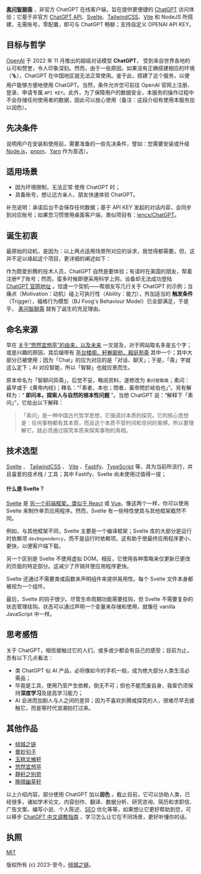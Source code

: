 
**[素问智聊斋](https://chatgpt.nicelinks.site/)** ，非官方 ChatGPT 在线客户端，旨在提供更便捷的 [ChatGPT](https://nicelinks.site/post/6391e22878b7a1291995ff86) 访问体验；它基于非官方 [ChatGPT API](https://github.com/transitive-bullshit/chatgpt-api)、[Svelte](https://nicelinks.site/post/62a9c2ad90509e23cea772c0)、[TailwindCSS](https://nicelinks.site/post/5fd20cb4c06d6302c1907ec7)、[Vite](https://nicelinks.site/post/6010e1b10c71de1fb957b64e) 和 NodeJS 所搭建，无需账号，零配置，即可与 ChatGPT 畅聊；支持自定义 OPENAI API KEY。

## 目标与哲学

[OpenAI](https://nicelinks.site/post/6391e22878b7a1291995ff86) 于 2022 年 11 月推出的超级对话模型 **ChatGPT**， 受到来自世界各地的认可和赞誉，令人印象深刻。然而，由于一些原因，如果没有正确搭建相应的环境（🪜），ChatGPT 在中国地区就无法正常使用。鉴于此，搭建了这个服务，以便用户能够方便地使用 ChatGPT。当然，条件允许您可前往 OpenAI 官网上注册、登录、申请专属 `API KEY`。此外，为了保障用户的数据安全，本服务的操作过程中不会存储任何使用者的数据，因此可以放心使用（备注：这段介绍有使用本服务加以润色）。

## 先决条件

说明用户在安装和使用前，需要准备的一些先决条件，譬如：您需要安装或升级 [Node.js](https://nodejs.org/en/)，[pnpm](https://nicelinks.site/post/62989af00f40a860b1599de2)、[Yarn](https://www.jeffjade.com/2017/12/30/135-npm-vs-yarn-detial-memo/) 作为首选）。

## 适用场景

* 因为环境限制，无法正常 使用 ChatGPT 时；
* 具备账号，想让远方亲人、朋友快速体验 ChatGPT。

补充说明：承诺后台不会保存任何数据；基于 API KEY 发起的对话内容，会同步到对应账号；如果您习惯使用桌面客户端，类似项目有：[lencx/ChatGPT](https://github.com/lencx/ChatGPT)。

## 诞生初衷

最原始的动机，是因为：以上两点适用场景所对应的诉求，我觉得都需要。但，这并不足以缘起这个项目，更详细的阐述如下：

作为颇爱折腾的技术人员，ChatGPT 自然是要体验；有请时在美国的朋友，帮着注册®️了账号；然而，蛮多时候即便采用科学上网，设备却无法成功登陆 [ChatGPT 官网地址](https://chat.openai.com/chat) 。恰逢一个契机——帮朋友写几行关于 ChatGPT 的示例；当痛点（Motivation：动机）碰上可执行性（Ability：能力），外加适当的 **触发条件** （Trigger），福格行为模型（BJ Foog's Behaviour Model）已全部满足，于是乎， [素问智聊斋](https://chatgpt.nicelinks.site/) 就有了诞生的充足理由。

## 命名来源

早在 [关于“悠然宜想亭”的由来，以及未来](https://forum.lovejade.cn/d/1) 一文提及，对于网站取名多是五个字；或是兴趣的原因，其后缀带有 [亭台楼阁、轩榭廊舫，殿庭苑斋](https://forum.lovejade.cn/d/9) 其中一个；其中大部分已被使用；因为「Chat」的应为对应的是「对话、聊天」；于是，「斋」字就这么定下；AI 对应智能，所以「智聊」也就应景而生。

原本命名为「智聊问异斋」，后觉不妥，略阅资料，遂修改为 `素问智聊斋`；素问：最早或于《黄帝内经》；釋名：“「素者，本也；問者，黃帝問於岐伯也」”。另有解释为：“ **即问本，探索人与自然的根本性问题** ”。当想 ChatGPT 说：“解释下「素问」”，它给出以下解释：

> 「素问」是一种中国古代哲学思想，它强调对本质的探究。它的核心思想是：任何事物都有其本质，而且这个本质不受时间和空间的束缚，所以要理解它，就必须通过探究本质来探索事物的真相。

## 技术选型

[Svelte](https://nicelinks.site/post/62a9c2ad90509e23cea772c0) 、 [TailwindCSS](https://nicelinks.site/post/5fd20cb4c06d6302c1907ec7) 、 [Vite](https://nicelinks.site/post/6010e1b10c71de1fb957b64e) 、[Fastify](https://nicelinks.site/post/6400b3eafe46ca437e0ac36e)、[TypeScript](https://nicelinks.site/post/6278fdeaac00ce3f9b11a8ef) 等，具为当前所流行，并且喜爱的技术栈 / 工具；其中 Fastify、Svelte 尚未使用过值得一提；

#### 什么是 Svelte？

[Svelte](https://nicelinks.site/post/62a9c2ad90509e23cea772c0) 是 [另一个前端框架，类似于 React](https://blog.logrocket.com/should-you-switch-react-svelte/) 或 [Vue](https://nicelinks.site/post/5b1a221c0526c920d6dfaada)。像这两个一样，你可以使用 Svelte 来制作单页应用程序。然而，Svelte 有一些特性使其与其他框架截然不同。

例如，与其他框架不同，Svelte 主要是一个编译框架；Svelte 库的大部分是运行时依赖项 `devDependency`，而不是运行时依赖项。这有助于使最终应用程序更小、更快，以便客户端下载。

另一个区别是 Svelte 不使用虚拟 DOM。相反，它使用各种策略来仅更新已更改的页面的特定部分。这减少了开销并使应用程序更快。

Svelte 还通过不需要类或函数来声明组件来提供易用性。每个 Svelte 文件本身都被视为一个组件。

最后，Svelte 的钩子很少。尽管生命周期功能需要挂钩，但 Svelte 不需要复杂的状态管理挂钩。状态可以通过声明一个变量来存储和使用，就像在 vanilla JavaScript 中一样。

## 思考感悟

关于 ChatGPT，相信接触过它的人们，或多或少都会有自己的感受；目前为止，吾有以下几点看法：

* 类 ChatGPT 似 AI 产品，必将像如今的手机一般，成为绝大部分人类生活必需品；
* 毕竟是工具，使用乃至产生依赖，倒无不可；但也不能荒废自身，我辈仍须保持**深度学习**及提高学习能力；
* AI 会进而加剧人与人之间的差异；因为不喜欢折腾或探究的人，很难尽早去接触它，而是等时代浪潮拍打过来。

## 其他作品

* [倾城之链](https://nicelinks.site/)
* [曼妙句子](https://read.lovejade.cn/)
* [玉桃文飨轩](https://share.lovejade.cn/)
* [悠然宜想亭](https://forum.lovejade.cn/)
* [静轩之别苑](https://quickapp.lovejade.cn/)
* [晚晴幽草轩](https://www.jeffjade.com/)

以上介绍内容，部分使用 ChatGPT 加以**润色** 。截止目前，它可以协助人类，已经很多，诸如学术论文、内容创作、翻译、数据分析、研究咨询、简历和求职信、广告文案、编写小说、个人陈述、[SEO](https://nicelinks.site/tags/SEO) 优化等等，如果想让它更好帮助到您，可以移步 [ChatGPT 中文调教指南](https://github.com/PlexPt/awesome-chatgpt-prompts-zh) ，学习怎么让它在不同场景，更好听懂你的话。

## 执照

[MIT](http://opensource.org/licenses/MIT)

版权所有 (c) 2023-至今，[倾城之链](https://nicelinks.site/)。